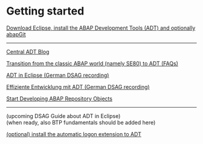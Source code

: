 # Getting started

[Download Eclipse, install the ABAP Development Tools (ADT) and optionally abapGit](https://developers.sap.com/tutorials/abap-install-adt.html)

---

[Central ADT Blog](https://blogs.sap.com/2012/06/19/get-started-with-the-abap-development-tools-for-sap-netweaver/)

[Transition from the classic ABAP world (namely SE80) to ADT (FAQs)](https://blogs.sap.com/2017/02/20/new-faq-guide-for-smooth-transition-from-se80-to-abap-in-eclispe/)

[ADT in Eclipse (German DSAG recording)](https://zoom.us/rec/share/_xQQK67pflMrXdVTfb16z63yqzG8yVfhZXIHffq2S9HcYVH1gIHz5NVKmaoGJBed.yQuLMxV5_VgddRpg)

[Effiziente Entwicklung mit ADT (German DSAG recording)](https://us06web.zoom.us/rec/share/NRl8N9vyJVF3oOsiVMx9U-MDIYNLwld3w1UmifP1UWUkxaxHAfNbytxkXwSekuUm.OpXmB-E7BKAATJrR)

[Start Developing ABAP Repository Objects](https://developers.sap.com/group.abap-dev-repository-objects.html)

---

(upcoming DSAG Guide about ADT in Eclipse)\
(when ready, also BTP fundamentals should be added here)

[(optional) install the automatic logon extension to ADT](https://abapblog.com/articles/how-to/168-abap-extensions-automatic-logon)
